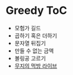 # Greedy ToC

* 모험가 길드 
* 곱하기 혹은 더하기
* 문자열 뒤집기
* 만들 수 없는 금액
* 볼링공 고르기
* [무지의 먹방 라이브](https://programmers.co.kr/learn/courses/30/lessons/42891)

